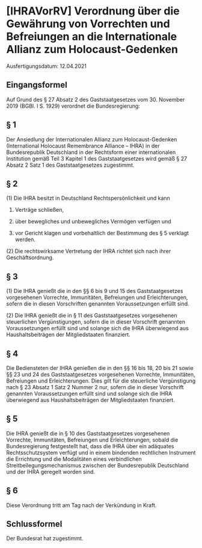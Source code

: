 # [IHRAVorRV] Verordnung über die Gewährung von Vorrechten und Befreiungen an die Internationale Allianz zum Holocaust-Gedenken

Ausfertigungsdatum: 12.04.2021

 

## Eingangsformel

Auf Grund des § 27 Absatz 2 des Gaststaatgesetzes vom 30. November 2019 (BGBl. I S. 1929) verordnet die Bundesregierung:


## § 1

Der Ansiedlung der Internationalen Allianz zum Holocaust-Gedenken (International Holocaust Remembrance Alliance – IHRA) in der Bundesrepublik Deutschland in der Rechtsform einer internationalen Institution gemäß Teil 3 Kapitel 1 des Gaststaatgesetzes wird gemäß § 27 Absatz 2 Satz 1 des Gaststaatgesetzes zugestimmt.


## § 2

(1) Die IHRA besitzt in Deutschland Rechtspersönlichkeit und kann

1. Verträge schließen,

2. über bewegliches und unbewegliches Vermögen verfügen und

3. vor Gericht klagen und vorbehaltlich der Bestimmung des § 5 verklagt werden.

(2) Die rechtswirksame Vertretung der IHRA richtet sich nach ihrer Geschäftsordnung.


## § 3

(1) Die IHRA genießt die in den §§ 6 bis 9 und 15 des Gaststaatgesetzes vorgesehenen Vorrechte, Immunitäten, Befreiungen und Erleichterungen, sofern die in diesen Vorschriften genannten Voraussetzungen erfüllt sind.

(2) Die IHRA genießt die in § 11 des Gaststaatgesetzes vorgesehenen steuerlichen Vergünstigungen, sofern die in dieser Vorschrift genannten Voraussetzungen erfüllt sind und solange sich die IHRA überwiegend aus Haushaltsbeiträgen der Mitgliedstaaten finanziert.


## § 4

Die Bediensteten der IHRA genießen die in den §§ 16 bis 18, 20 bis 21 sowie §§ 23 und 24 des Gaststaatgesetzes vorgesehenen Vorrechte, Immunitäten, Befreiungen und Erleichterungen. Dies gilt für die steuerliche Vergünstigung nach § 23 Absatz 1 Satz 2 Nummer 2 nur, sofern die in dieser Vorschrift genannten Voraussetzungen erfüllt sind und solange sich die IHRA überwiegend aus Haushaltsbeiträgen der Mitgliedstaaten finanziert.


## § 5

Die IHRA genießt die in § 10 des Gaststaatgesetzes vorgesehenen Vorrechte, Immunitäten, Befreiungen und Erleichterungen, sobald die Bundesregierung festgestellt hat, dass die IHRA über ein adäquates Rechtsschutzsystem verfügt und in einem bindenden rechtlichen Instrument die Errichtung und die Modalitäten eines verbindlichen Streitbeilegungsmechanismus zwischen der Bundesrepublik Deutschland und der IHRA geregelt worden sind.


## § 6

Diese Verordnung tritt am Tag nach der Verkündung in Kraft.


## Schlussformel

Der Bundesrat hat zugestimmt.
